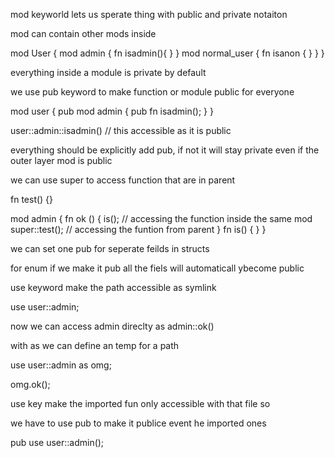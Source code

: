 mod keyworld lets us sperate thing with public and private notaiton

mod can contain other mods inside

mod User {
	mod admin {
		fn isadmin(){
		}
	}
	mod normal_user {
		fn isanon {
		}
	}
}

everything inside a module is private by default

we use pub keyword to make function or module public for everyone

mod user {
	pub mod admin {
		pub fn isadmin();
	}
}

user::admin::isadmin() // this accessible as it is public

everything should be explicitly add pub, if not it will stay private even if the outer layer mod is public

we can use super to access function that are in parent 

fn test() {}

mod admin {
	fn ok () {
		is(); // accessing the function inside the same mod
		super::test(); // accessing the funtion from parent
	}
	fn is() {
	}
}

we can set one pub for seperate feilds in structs

for enum if we make it pub all the fiels will automaticall ybecome public

use keyword make the path accessible as symlink

use user::admin;

now we can access admin direclty as admin::ok()

with as we can define an temp for a path

use user::admin as omg;

omg.ok();

use key make  the imported fun only accessible with that file so 

we have to use pub to make it publice event he imported ones

pub use user::admin();

